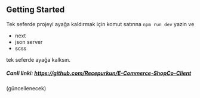## Getting Started

Tek seferde projeyi ayağa kaldırmak için komut satırına 
`npm run dev`
yazin ve 
- next
- json server
- scss 

tek seferde ayağa kalksın.

##### Canli linki: https://github.com/Recepurkun/E-Commerce-ShopCo-Client
(güncellenecek)